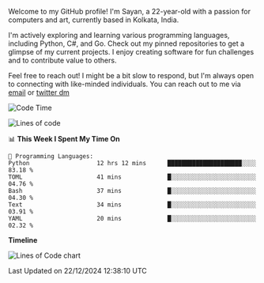Welcome to my GitHub profile! I'm Sayan, a 22-year-old with a passion for computers and art, currently based in Kolkata, India.

I'm actively exploring and learning various programming languages, including Python, C#, and Go. Check out my pinned repositories to get a glimpse of my current projects. I enjoy creating software for fun challenges and to contribute value to others.

Feel free to reach out! I might be a bit slow to respond, but I'm always open to connecting with like-minded individuals. You can reach out to me via [email](mailto:me@sayanbiswas.in) or [twitter dm](https://twitter.com/TheDankDel)

<!--START_SECTION:waka-->
![Code Time](http://img.shields.io/badge/Code%20Time-2%2C006%20hrs%2055%20mins-blue)

![Lines of code](https://img.shields.io/badge/From%20Hello%20World%20I%27ve%20Written-6.4%20million%20lines%20of%20code-blue)

📊 **This Week I Spent My Time On** 

```text
💬 Programming Languages: 
Python                   12 hrs 12 mins      █████████████████████░░░░   83.18 % 
TOML                     41 mins             █░░░░░░░░░░░░░░░░░░░░░░░░   04.76 % 
Bash                     37 mins             █░░░░░░░░░░░░░░░░░░░░░░░░   04.30 % 
Text                     34 mins             █░░░░░░░░░░░░░░░░░░░░░░░░   03.91 % 
YAML                     20 mins             █░░░░░░░░░░░░░░░░░░░░░░░░   02.32 % 
```

**Timeline**

![Lines of Code chart](https://raw.githubusercontent.com/Dank-del/Dank-del/main/assets/bar_graph.png)


 Last Updated on 22/12/2024 12:38:10 UTC
<!--END_SECTION:waka-->
